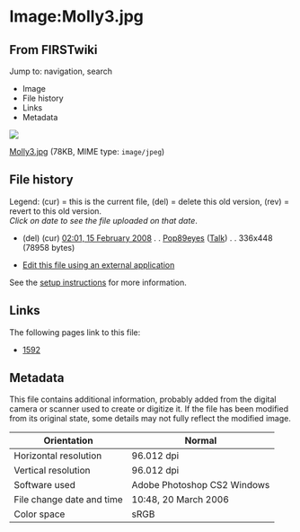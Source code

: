 # Image:Molly3.jpg

## From FIRSTwiki

Jump to: navigation, search

- Image
- File history
- Links
- Metadata

![](/media/3/3d/Molly3.jpg)

[Molly3.jpg](/media/3/3d/Molly3.jpg "Molly3.jpg") (78KB, MIME type: `image/jpeg`)

## File history

Legend: (cur) = this is the current file, (del) = delete this old version, (rev) = revert to this old version.<br>
_Click on date to see the file uploaded on that date_.

- (del) (cur) [02:01, 15 February 2008](/media/3/3d/Molly3.jpg "/media/3/3d/Molly3.jpg") . . [Pop89eyes](/index.php?title=User:Pop89eyes&action=edit "User:Pop89eyes") ([Talk](/index.php?title=User_talk:Pop89eyes&action=edit "User talk:Pop89eyes")) . . 336x448 (78958 bytes)

- [Edit this file using an external application](/index.php?title=Image:Molly3.jpg&action=edit&externaledit=true&mode=file "Image:Molly3.jpg")

See the [setup instructions](http://meta.wikimedia.org/wiki/Help:External_editors "http://meta.wikimedia.org/wiki/Help:External_editors") for more information.

## Links

The following pages link to this file:

- [1592](1592 "1592")

## Metadata

This file contains additional information, probably added from the digital camera or scanner used to create or digitize it. If the file has been modified from its original state, some details may not fully reflect the modified image.

Orientation               | Normal
------------------------- | ---------------------------
Horizontal resolution     | 96.012 dpi
Vertical resolution       | 96.012 dpi
Software used             | Adobe Photoshop CS2 Windows
File change date and time | 10:48, 20 March 2006
Color space               | sRGB
